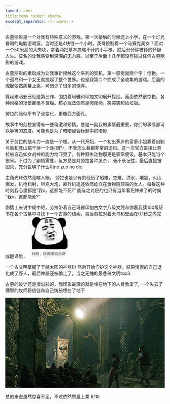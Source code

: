 ```yaml
---
layout: post
title:tomb raider：shadow
excerpt_separator: <!--more-->
---
```

古墓丽影是一个对我有特殊意义的游戏。第一次接触的时候还上小学，在一个灯光昏暗的电脑游戏室，当时还是4块钱一个小时。我哥控制着一个马赛克美女？面对一个50米高的大肉块，拿着两把基本忽略不计的小手枪，然后分分钟被锤的怀疑人生。莫名的让我感受到深深的无力感，以至于后面十几年都没有碰过任何古墓丽影的游戏。

古墓丽影的重启成为让我重新接触这个系列的契机。第一感觉就两个字：惊艳。一个孤岛和一个女王就拉起了整个世界。也是我第二个完成了全收集的游戏。后面的崛起依然质量上乘，可惜少了很多的惊喜。
<!--more-->
算起来暗影已经是第三作，围绕着玛雅和印加文明展开探险。画面依然很惊艳，各种风格的场景都毫不含糊。核心玩法依然是爬爬爬，突突突和捡垃圾。

劳拉的脸似乎有了点变化，更像西方面孔。

故事中的劳拉显得有一些偏激和矫情。总是一副我的事情最重要，你们的事情都可以等等的态度。可能也是为了暗暗契合标题中的暗影

关于劳拉的战斗力一直是一个梗。从一代开始，一个初出茅庐的富家小姐靠着自制弓箭和登山镐干掉一个连(团?)，不管怎么看都非常的违和。这一次官方直接让劳拉被自己如女战神的能力给吓哭了。各种野生动物那更是家常便饭，基本只能当个夜宵。不过为了剧情需要，反方总是对劳拉各种追杀， 毫不长记性，最后直接被团灭，充分说明了什么叫no zuo no die

主角光环依然亮瞎人眼， 劳拉也是少有的经历了船难，空难，洪水，地震，火山爆发，机枪扫射，坦克大炮，直升机追逐依然屹立在食物链顶端的女人。每每这种时刻我心里都是”我x，这都能不死?” 能与之对应的也只有当年看死神来了的时候 ”我x，这都能死?”

剧情上来说中规中矩，劳拉带着自己玛雅印加古文字八级文凭和你画我猜100级证书在各个古墓中寻找下一个古墓的线索。每当劳拉对着天书和壁画在0.1秒之内完成翻译后，
![emoji1](/images/image2.png)

一个古文明掌握了干掉太阳的神器(!) 然后开始守护这个神器，结果慢慢的自己退化成了野人，最后神器还被偷走了，当之无愧的最悲催文明top3.

古墓的设计还是很出彩的，我印象最深的就是埋在地下的人骨教堂了, 一个失去了理智的牧师将信徒和自己统统埋在了地下


![screenshot1](/images/image1.png)


总的来说虽然惊喜不足，不过依然质量上乘  8/10
